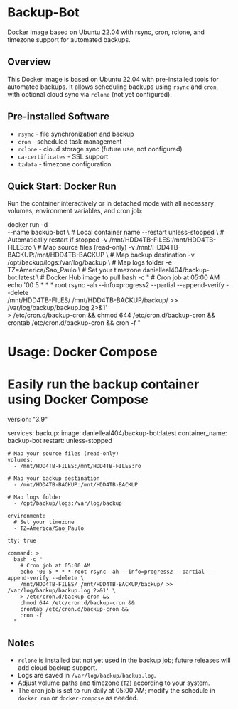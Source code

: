 # Backup-Bot
Docker image based on Ubuntu 22.04 with rsync, cron, rclone, and timezone support for automated backups.

## Overview
This Docker image is based on Ubuntu 22.04 with pre-installed tools for automated backups.
It allows scheduling backups using `rsync` and `cron`, with optional cloud sync via `rclone` (not yet configured).

## Pre-installed Software
- `rsync`            - file synchronization and backup
- `cron`             - scheduled task management
- `rclone`           - cloud storage sync (future use, not configured)
- `ca-certificates`  - SSL support
- `tzdata`           - timezone configuration

## Quick Start: Docker Run
Run the container interactively or in detached mode with all necessary volumes, environment variables, and cron job:

docker run -d \
  --name backup-bot \                     # Local container name
  --restart unless-stopped \              # Automatically restart if stopped
  -v /mnt/HDD4TB-FILES:/mnt/HDD4TB-FILES:ro \   # Map source files (read-only)
  -v /mnt/HDD4TB-BACKUP:/mnt/HDD4TB-BACKUP \   # Map backup destination
  -v /opt/backup/logs:/var/log/backup \        # Map logs folder
  -e TZ=America/Sao_Paulo \                   # Set your timezone
  danielleal404/backup-bot:latest \           # Docker Hub image to pull
  bash -c "
    # Cron job at 05:00 AM
    echo '00 5 * * * root rsync -ah --info=progress2 --partial --append-verify --delete \
    /mnt/HDD4TB-FILES/ /mnt/HDD4TB-BACKUP/backup/ >> /var/log/backup/backup.log 2>&1' \
    > /etc/cron.d/backup-cron &&
    chmod 644 /etc/cron.d/backup-cron &&
    crontab /etc/cron.d/backup-cron &&
    cron -f
  "

# Usage: Docker Compose
# Easily run the backup container using Docker Compose

version: "3.9"

services:
  backup:
    image: danielleal404/backup-bot:latest
    container_name: backup-bot
    restart: unless-stopped

    # Map your source files (read-only)
    volumes:
      - /mnt/HDD4TB-FILES:/mnt/HDD4TB-FILES:ro

    # Map your backup destination
      - /mnt/HDD4TB-BACKUP:/mnt/HDD4TB-BACKUP

    # Map logs folder
      - /opt/backup/logs:/var/log/backup

    environment:
      # Set your timezone
      - TZ=America/Sao_Paulo

    tty: true

    command: >
      bash -c "
        # Cron job at 05:00 AM
        echo '00 5 * * * root rsync -ah --info=progress2 --partial --append-verify --delete \
        /mnt/HDD4TB-FILES/ /mnt/HDD4TB-BACKUP/backup/ >> /var/log/backup/backup.log 2>&1' \
        > /etc/cron.d/backup-cron &&
        chmod 644 /etc/cron.d/backup-cron &&
        crontab /etc/cron.d/backup-cron &&
        cron -f
      "



## Notes
- `rclone` is installed but not yet used in the backup job; future releases will add cloud backup support.
- Logs are saved in `/var/log/backup/backup.log`.
- Adjust volume paths and timezone (`TZ`) according to your system.
- The cron job is set to run daily at 05:00 AM; modify the schedule in `docker run` or `docker-compose` as needed.

